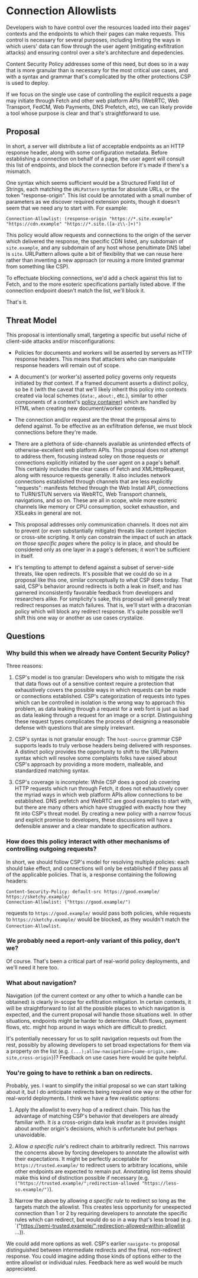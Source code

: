 Connection Allowlists
=====================

Developers wish to have control over the resources loaded into their pages'
contexts and the endpoints to which their pages can make requests. This control
is necessary for several purposes, including limiting the ways in which users'
data can flow through the user agent (mitigating exfiltration attacks) and
ensuring control over a site's architecture and depedencies.

Content Security Policy addresses some of this need, but does so in a way that
is more granular than is necessary for the most critical use cases, and with a
syntax and grammar that's complicated by the other protections CSP is used to
deploy.

If we focus on the single use case of controlling the explicit requests a page
may initiate through Fetch and other web platform APIs (WebRTC, Web Transport,
FedCM, Web Payments, DNS Prefetch, etc), we can likely provide a tool whose
purpose is clear and that's straightforward to use.

Proposal
--------

In short, a server will distribute a list of acceptable endpoints as an HTTP
response header, along with some configuration metadata. Before establishing
a connection on behalf of a page, the user agent will consult this list of
endpoints, and block the connection before it's made if there's a mismatch.

One syntax which seems sufficient would be a Structured Field list of Strings,
each matching the `URLPattern` syntax for absolute URLs, or the token
"response-origin". This list could be annotated with a small number of
parameters as we discover required extension points, though it doesn't seem
that we need any to start with. For example:

```http
Connection-Allowlist: (response-origin "https://*.site.example" "https://cdn.example" "https://*.site.([a-z\\-]+)")
```

This policy would allow requests and connections to the origin of the server
which delivered the response, the specific CDN listed, any subdomain of
`site.example`, and any subdomain of any host whose penultimate DNS label is
`site`. URLPattern allows quite a bit of flexibility that we can reuse
here rather than inventing a new approach (or reusing a more limited grammar
from something like CSP).

To effectuate blocking connections, we'd add a check against this list to
Fetch, and to the more esoteric specifications partially listed above. If the
connection endpoint doesn't match the list, we'll block it.

That's it.

Threat Model
------------

This proposal is intentionally small, targeting a specific but useful niche of
client-side attacks and/or misconfigurations:

*   Policies for documents and workers will be asserted by servers as HTTP
    response headers. This means that attackers who can manipulate response
    headers will remain out of scope.

*   A document's (or worker's) asserted policy governs only requests initiated
    by _that_ context. If a framed document asserts a distinct policy, so be
    it (with the caveat that we'll likely inherit this policy into contexts
    created via local schemes (`data:`, `about:`, etc.), similar to other
    components of a context's
    [policy container](https://html.spec.whatwg.org/multipage/browsers.html#policy-containers))
    which are handled by HTML when creating new document/worker contexts.
    
*   The connection and/or request are the threat the proposal aims to defend
    against. To be effective as an exfiltration defense, we must block
    connections before they're made.

*   There are a plethora of side-channels available as unintended effects of
    otherwise-excellent web platform APIs. This proposal does not attempt to
    address them, focusing instead soley on those requests or connections
    explicitly initiated by the user agent on a page's behalf. This certainly
    includes the clear cases of Fetch and XMLHttpRequest, along with resource
    requests generally. It also includes network connections established
    through channels that are less explicitly "requests": manifests fetched
    through the Web Install API, connections to TURN/STUN servers via WebRTC,
    Web Transport channels, navigations, and so on. These are all in scope,
    while more esoteric channels like memory or CPU consumption, socket
    exhaustion, and XSLeaks in general are not.

*   This proposal addresses only communication channels. It does not aim to
    prevent (or even substantially mitigate) threats like content injection
    or cross-site scripting. It only can constrain the impact of such an
    attack _on those specific pages_ where the policy is in place, and should
    be considered only as one layer in a page's defenses; it won't be
    sufficient in itself.

*   It's tempting to attempt to defend against a subset of server-side threats,
    like open redirects. It's possible that we could do so in a proposal like
    this one, similar conceptually to what CSP does today. That said, CSP's
    behavior around redirects is both a leak in itself, and has garnered
    inconsistently favorable feedback from developers and researchers alike.
    For simplicity's sake, this proposal will generally treat redirect
    responses as match failures. That is, we'll start with a draconian policy
    which will block any redirect response. It's quite possible we'll shift
    this one way or another as use cases crystalize.


Questions
---------

### Why build this when we already have Content Security Policy? ###

Three reasons:

1.  CSP's model is too granular: Developers who wish to mitigate the risk that data flows out
    of a sensitive context require a protection that exhaustively covers the possible
    ways in which requests can be made or connections established. CSP's categorization
    of requests into types which can be controlled in isolation is the wrong way to
    approach this problem, as data leaking through a request for a web font is just as
    bad as data leaking through a request for an image or a script. Distinguishing these
    request types complicates the process of designing a reasonable defense with questions
    that are simply irrelevant.

2.  CSP's syntax is not granular enough: The `host-source` grammar CSP supports leads to truly
    verbose headers being delivered with responses. A distinct policy provides the opportunity
    to shift to the URLPattern syntax which will resolve some complaints folks have raised about
    CSP's approach by providing a more modern, malleable, and standardized matching syntax.

3.  CSP's coverage is incomplete: While CSP does a good job covering HTTP requests which run
    through Fetch, it does not exhaustively cover the myriad ways in which web platform APIs
    allow connections to be established. DNS prefetch and WebRTC are good examples to start
    with, but there are many others which have struggled with exactly how they fit into CSP's
    threat model. By creating a new policy with a narrow focus and explicit promise to developers,
    these discussions will have a defensible answer and a clear mandate to specification authors.


### How does this policy interact with other mechanisms of controlling outgoing requests? ###

In short, we should follow CSP's model for resolving multiple policies: each should take effect,
and connections will only be established if they pass all of the applicable policies. That is, a
response containing the following headers:

```http
Content-Security-Policy: default-src https://good.example/ https://sketchy.example/
Connection-Allowlist: ("https://good.example/")
```

requests to `https://good.example/` would pass both policies, while requests to
`https://sketchy.example/` would be blocked, as they wouldn't match the `Connection-Allowlist`.


### We probably need a report-only variant of this policy, don't we? ###

Of course. That's been a critical part of real-world policy deployments, and we'll need it here too.


### What about navigation? ###

Navigation (of the current context or any other to which a handle can be obtained) is clearly in-scope
for exfiltration mitigation. In certain contexts, it will be straightforward to list all the possible
places to which navigation is expected, and the current proposal will handle those situations well.
In other situations, endpoints might be harder to determine. OAuth flows, payment flows, etc. might hop
around in ways which are difficult to predict.

It's potentially necessary for us to split navigation requests out from the rest, possibly by allowing
developers to set broad expectations for them via a property on the list
(e.g. `(...);allow-navigation={same-origin,same-site,cross-origin}`)? Feedback on use cases here would
be quite helpful.


### You're going to have to rethink a ban on redirects. ###

Probably, yes. I want to simplify the initial proposal so we can start talking about it, but I do
anticipate redirects being required one way or the other for real-world deployments. I think we have
a few realistic options:

1.  Apply the allowlist to every hop of a redirect chain. This has the advantage of matching CSP's
    behavior that developers are already familiar with. It _is_ a cross-origin data leak insofar as it
    provides insight about another origin's decisions, which is unfortunate but perhaps unavoidable.

2.  Allow _a specific rule_'s redirect chain to arbitrarily redirect. This narrows the concerns
    above by forcing developers to annotate the allowlist with their expectations. It might be perfectly
    acceptable for `https://trusted.example/` to redirect users to arbitrary locations, while other
    endpoints are expected to remain put. Annotating list items should make this kind of distinction
    possible if necessary (e.g. `("https://trusted.example/";redirection-allowed "https://less-so.example/")`).

3.  Narrow the above by allowing _a specific rule_ to redirect so long as the targets match the allowlist.
    This creates less opportunity for unexpected connection than 1 or 2 by requiring developers to annotate
    the specific rules which can redirect, but would do so in a way that's less broad (e.g.
    `("https://semi-trusted.example/";redirection-allowed=within-allowlist ...)).

We could add more options as well. CSP's earlier `navigate-to` proposal distinguished between intermediate
redirects and the final, non-redirect response. You could imagine adding those kinds of options either to
the entire allowlist or individual rules. Feedback here as well would be much appreciated.
